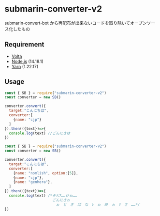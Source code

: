 # submarin-converter-v2

submarin-convert-bot から再配布が出来ないコードを取り除いてオープンソース化したもの

## Requirement

- [Volta](https://volta.sh)
- [Node.js](https://nodejs.org) (14.18.1)
- [Yarn](https://yarnpkg.com) (1.22.17)

## Usage
```js
const { SB } = require("submarin-converter-v2")
const converter = new SB()

converter.convert({
  target:"こんにちは",
  converter:[
    {name: "cjp"}
  ]
}).then(({text})=>{
  console.log(text) //ごんにさは
})
```
```js
const { SB } = require("submarin-converter-v2")
const converter = new SB()

converter.convert({
  target:"こんにちは",
  converter:[
    {name: "nomlish", option:[5]},
    {name: "cjp"},
    {name: "genhera"},
  ]
}).then(({text})=>{
  console.log(text) /*そﾗさ……仆ゎ……
                      ごんにさゎ
                      　ぉ　と　ぎ　ば　な　ﾚ　ゎ　终　ゎ　ﾘ　さ　……*/
})
```
